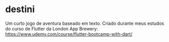 # destini

Um curto jogo de aventura baseado em texto. Criado durante meus estudos do curso de Flutter da London App Brewery: https://www.udemy.com/course/flutter-bootcamp-with-dart/
